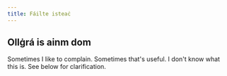 ```yaml
---
title: Fáilte isteaċ
---
```

## Ollġrá is ainm dom

Sometimes I like to complain. Sometimes that's useful. I don't know what this is. See below for clarification.
